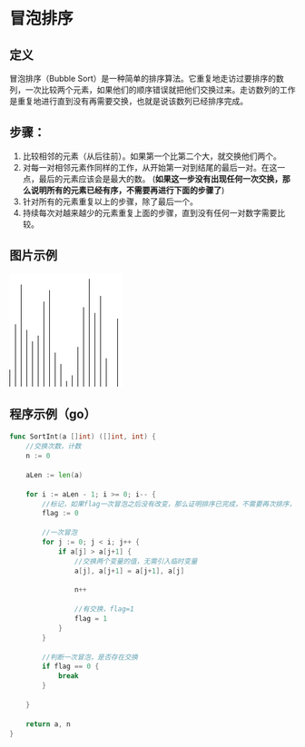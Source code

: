 冒泡排序
====

## 定义
冒泡排序（Bubble Sort）是一种简单的排序算法。它重复地走访过要排序的数列，一次比较两个元素，如果他们的顺序错误就把他们交换过来。走访数列的工作是重复地进行直到没有再需要交换，也就是说该数列已经排序完成。

## 步骤：
1. 比较相邻的元素（从后往前）。如果第一个比第二个大，就交换他们两个。
2. 对每一对相邻元素作同样的工作，从开始第一对到结尾的最后一对。在这一点，最后的元素应该会是最大的数。
(**如果这一步没有出现任何一次交换，那么说明所有的元素已经有序，不需要再进行下面的步骤了**)
3. 针对所有的元素重复以上的步骤，除了最后一个。
4. 持续每次对越来越少的元素重复上面的步骤，直到没有任何一对数字需要比较。

## 图片示例
![](example.gif)

## 程序示例（go）

```go
func SortInt(a []int) ([]int, int) {
	//交换次数，计数
	n := 0

	aLen := len(a)

	for i := aLen - 1; i >= 0; i-- {
		//标记，如果flag一次冒泡之后没有改变，那么证明排序已完成，不需要再次排序，直接退出
		flag := 0

		//一次冒泡
		for j := 0; j < i; j++ {
			if a[j] > a[j+1] {
				//交换两个变量的值，无需引入临时变量
				a[j], a[j+1] = a[j+1], a[j]

				n++

				//有交换，flag=1
				flag = 1
			}
		}

		//判断一次冒泡，是否存在交换
		if flag == 0 {
			break
		}

	}

	return a, n
}
```